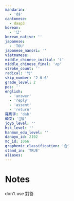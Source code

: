 ```yaml
---
mandarin:
  - 'dá'
cantonese:
  - daap3
korean:
  - '답'
korean_native: ''
japanese:
  - 'TOU'
japanese_nanori: ''
vietnamese:
middle_chinese_initial: 't'
middle_chinese_final: 'ʌp'
stroke_count: ''
radical: '竹'
skip_number: '2-6-6'
grade_level: 2
pos: ''
english:
  - 'answer'
  - 'reply'
  - 'assent'
  - 'return'
羅馬字: 'dab'
韓文: '답'
joyo_level: ''
hsk_level: ''
hanmun_edu_level: ''
danayo_id: 2192
mc_id: 1066
graphemic_classification: '合'
stand_in: 'TRUE'
aliases:
---
```


# Notes
don't use 對答
